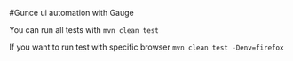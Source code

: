 #Gunce ui automation with Gauge

You can run all tests with ``mvn clean test``

If you want to run test with specific browser ``mvn clean test -Denv=firefox``